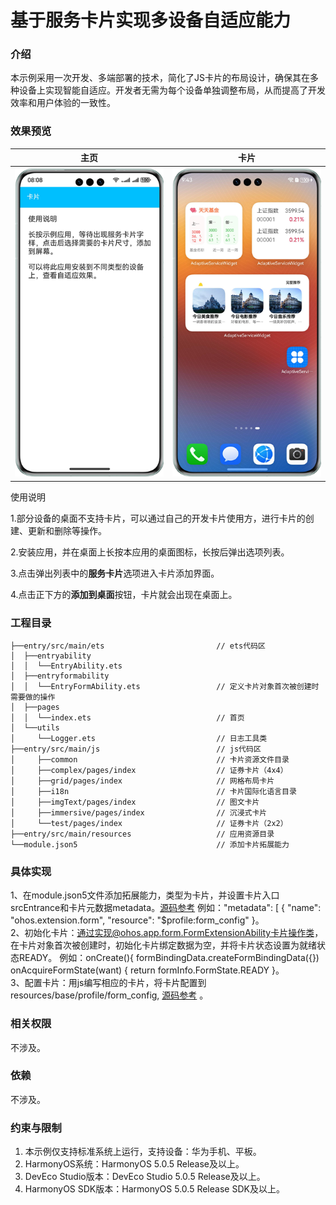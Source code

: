 #  基于服务卡片实现多设备自适应能力

### 介绍

本示例采用一次开发、多端部署的技术，简化了JS卡片的布局设计，确保其在多种设备上实现智能自适应。开发者无需为每个设备单独调整布局，从而提高了开发效率和用户体验的一致性。

### 效果预览

| 主页                                | 卡片                                |
|-----------------------------------|-----------------------------------|
| ![](screenshots/device/main.png) | ![](screenshots/device/card.png) |

使用说明

1.部分设备的桌面不支持卡片，可以通过自己的开发卡片使用方，进行卡片的创建、更新和删除等操作。

2.安装应用，并在桌面上长按本应用的桌面图标，长按后弹出选项列表。

3.点击弹出列表中的**服务卡片**选项进入卡片添加界面。

4.点击正下方的**添加到桌面**按钮，卡片就会出现在桌面上。

### 工程目录
```
├──entry/src/main/ets                         // ets代码区
│  ├──entryability  
│  │  └──EntryAbility.ets         
│  ├──entryformability                                   
│  │  └──EntryFormAbility.ets                 // 定义卡片对象首次被创建时需要做的操作
│  ├──pages  
│  │  └──index.ets                            // 首页
│  └──utils  
│     └──Logger.ets                           // 日志工具类
├──entry/src/main/js                          // js代码区
│     ├──common                               // 卡片资源文件目录               
│     ├──complex/pages/index                  // 证券卡片（4x4）   
│     ├──grid/pages/index                     // 网格布局卡片                       
│     ├──i18n                                 // 卡片国际化语言目录              
│     ├──imgText/pages/index                  // 图文卡片                
│     ├──immersive/pages/index                // 沉浸式卡片
│     └──test/pages/index                     // 证券卡片（2x2）  
├──entry/src/main/resources                   // 应用资源目录 
└──module.json5                               // 添加卡片拓展能力                      
```

### 具体实现
1、在module.json5文件添加拓展能力，类型为卡片，并设置卡片入口srcEntrance和卡片元数据metadata。[源码参考](entry/src/main/module.json5) 例如："metadata": [
{
"name": "ohos.extension.form",
"resource": "$profile:form_config"
}。  
2、初始化卡片：通过实现@ohos.app.form.FormExtensionAbility卡片操作类，在卡片对象首次被创建时，初始化卡片绑定数据为空，并将卡片状态设置为就绪状态READY。 例如：onCreate(){
formBindingData.createFormBindingData({}) onAcquireFormState(want) {
return formInfo.FormState.READY }。   
3、配置卡片：用js编写相应的卡片，将卡片配置到resources/base/profile/form_config, [源码参考](entry/src/main/resources/base/profile/form_config.json) 。

### 相关权限

不涉及。

### 依赖

不涉及。

### 约束与限制

1. 本示例仅支持标准系统上运行，支持设备：华为手机、平板。
2. HarmonyOS系统：HarmonyOS 5.0.5 Release及以上。
3. DevEco Studio版本：DevEco Studio 5.0.5 Release及以上。
4. HarmonyOS SDK版本：HarmonyOS 5.0.5 Release SDK及以上。
